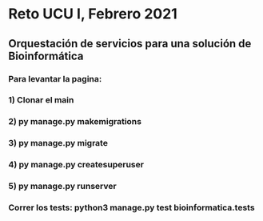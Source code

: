 # Reto UCU I, Febrero 2021

## Orquestación de servicios para una solución de Bioinformática



### Para levantar la pagina:

### 1) Clonar el main
### 2) py manage.py makemigrations
### 3) py manage.py migrate
### 4) py manage.py createsuperuser
### 5) py manage.py runserver


### Correr los tests: python3 manage.py test bioinformatica.tests
